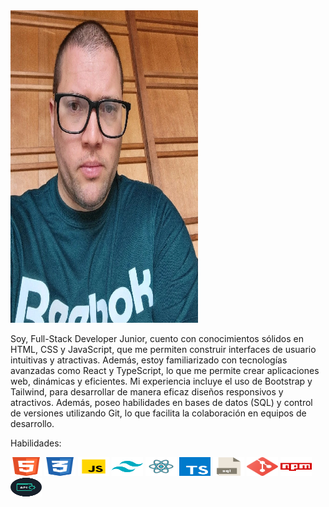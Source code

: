 <img src="https://github.com/Juanqui89/Juanqui89/blob/main/Foto2.webp" width="300" height="500px" alt="Foto Mia"/>

Soy, Full-Stack Developer Junior, cuento con conocimientos sólidos en HTML, CSS y JavaScript, que me permiten construir interfaces de usuario intuitivas y atractivas. Además, estoy familiarizado con tecnologías avanzadas como React y TypeScript, lo que me permite crear aplicaciones web, dinámicas y eficientes. Mi experiencia incluye el uso de Bootstrap y Tailwind, para desarrollar de manera eficaz diseños responsivos y atractivos. Además, poseo habilidades en bases de datos (SQL) y control de versiones utilizando Git, lo que facilita la colaboración en equipos de desarrollo.

Habilidades:

<img src="https://github.com/Juanqui89/Juanqui89/blob/main/html5.svg" width="50" height="30" alt="HTML"/> <img src="https://github.com/Juanqui89/Juanqui89/blob/main/css3.svg" width="50" height="30" alt="CSS"/>  <img src="https://github.com/Juanqui89/Juanqui89/blob/main/javascript.svg" width="50" height="30" alt="JavaScript"/> <img src="https://github.com/Juanqui89/Juanqui89/blob/main/tailwind.svg" width="50" height="30" alt="Tailwind"/>  <img src="https://github.com/Juanqui89/Juanqui89/blob/main/react.svg" width="50" height="30" alt="React"/> <img src="https://github.com/Juanqui89/Juanqui89/blob/main/typescript-icon.svg" width="50" height="30" alt="TypeScript"/> <img src="https://github.com/Juanqui89/Juanqui89/blob/main/sql.svg" width="50" height="30" alt="SQL"/> <img src="https://github.com/Juanqui89/Juanqui89/blob/main/git.svg" width="50" height="30" alt="GIT"/> <img src="https://github.com/Juanqui89/Juanqui89/blob/main/npm.svg" width="50" height="30" alt="NPM"/>  <img src="https://github.com/Juanqui89/Juanqui89/blob/main/api-removebg-preview.png" width="50" height="30" alt="APIs"/>


